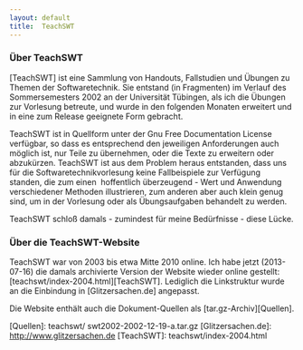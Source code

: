 ```yaml
---
layout: default
title:  TeachSWT
---
```


### Über TeachSWT

[TeachSWT] ist eine Sammlung von Handouts, Fallstudien und Übungen zu Themen der
Softwaretechnik. Sie entstand (in Fragmenten) im Verlauf des Sommersemesters 2002 an der
Universität Tübingen, als ich die Übungen zur Vorlesung betreute, und wurde in den
folgenden Monaten erweitert und in eine zum Release geeignete Form gebracht.


TeachSWT ist in Quellform unter der Gnu Free Documentation License verfügbar, so dass es
entsprechend den jeweiligen Anforderungen auch möglich ist, nur Teile zu übernehmen, oder
die Texte zu erweitern oder abzukürzen. TeachSWT ist aus dem Problem heraus entstanden,
dass uns für die Softwaretechnikvorlesung keine Fallbeispiele zur Verfügung standen, die
zum einen ­ hoffentlich überzeugend - Wert und Anwendung verschiedener Methoden
illustrieren, zum anderen aber auch klein genug sind, um in der Vorlesung oder als
Übungsaufgaben behandelt zu werden.

TeachSWT schloß damals ­- zumindest für meine Bedürfnisse ­- diese Lücke.

### Über die TeachSWT-Website

TeachSWT war von 2003 bis etwa Mitte 2010 online. Ich habe jetzt (2013-07-16) die damals
archivierte Version der Website wieder online gestellt:
[teachswt/index-2004.html][TeachSWT]. Lediglich die Linkstruktur wurde an die Einbindung
in [Glitzersachen.de] angepasst.

Die Website enthält auch die Dokument-Quellen als
[tar.gz-Archiv][Quellen].


  [Quellen]:          teachswt/ swt2002-2002-12-19-a.tar.gz
  [Glitzersachen.de]: http://www.glitzersachen.de 
  [TeachSWT]:         teachswt/index-2004.html



